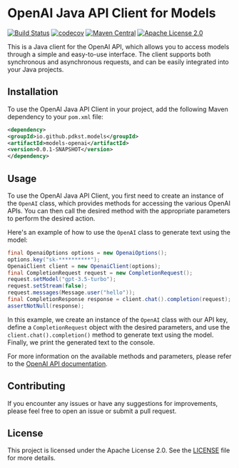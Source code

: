 # OpenAI Java API Client for Models

[![Build Status](https://travis-ci.com/pdkst/models.svg?branch=main)](https://travis-ci.com/pdkst/models)
[![codecov](https://codecov.io/gh/pdkst/models/branch/main/graph/badge.svg)](https://codecov.io/gh/pdkst/models)
[![Maven Central](https://img.shields.io/maven-central/v/com.pdkst.models/openai-java.svg?label=Maven%20Central)](https://search.maven.org/search?q=g:%22com.pdkst.models%22%20AND%20a:%22openai-java%22)
[![Apache License 2.0](https://img.shields.io/badge/license-Apache%202.0-blue.svg)](https://github.com/pdkst/models/blob/main/LICENSE)

This is a Java client for the OpenAI API, which allows you to access models through a simple and easy-to-use interface. The client supports both synchronous and asynchronous requests, and can be easily integrated into your Java projects.

## Installation

To use the OpenAI Java API Client in your project, add the following Maven dependency to your `pom.xml` file:

```xml
<dependency>
<groupId>io.github.pdkst.models</groupId>
<artifactId>models-openai</artifactId>
<version>0.0.1-SNAPSHOT</version>
</dependency>
```

## Usage

To use the OpenAI Java API Client, you first need to create an instance of the `OpenAI` class, which provides methods for accessing the various OpenAI APIs. You can then call the desired method with the appropriate parameters to perform the desired action.

Here's an example of how to use the `OpenAI` class to generate text using the model:

```java
final OpenaiOptions options = new OpenaiOptions();
options.key("sk-**********");
OpenaiClient client = new OpenaiClient(options);
final CompletionRequest request = new CompletionRequest();
request.setModel("gpt-3.5-turbo");
request.setStream(false);
request.messages(Message.user("hello"));
final CompletionResponse response = client.chat().completion(request);
assertNotNull(response);
```

In this example, we create an instance of the `OpenAI` class with our API key, define a `CompletionRequest` object with the desired parameters, and use the `client.chat().completion()` method to generate text using the model. Finally, we print the generated text to the console.

For more information on the available methods and parameters, please refer to the [OpenAI API documentation](https://beta.openai.com/docs/).

## Contributing

If you encounter any issues or have any suggestions for improvements, please feel free to open an issue or submit a pull request.

## License

This project is licensed under the Apache License 2.0. See the [LICENSE](https://github.com/pdkst/models/blob/main/LICENSE) file for more details.

